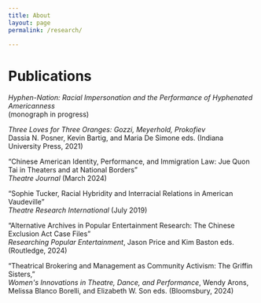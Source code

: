 ```yaml
---
title: About
layout: page
permalink: /research/

---
```


# Publications

<style>
  a { text-decoration: none; }
</style>

[<em>Hyphen-Nation: Racial Impersonation and the Performance of Hyphenated Americanness </em>
](/research/hyphen_nation) <br>
(monograph in progress)

[<em>Three Loves for Three Oranges: Gozzi, Meyerhold, Prokofiev </em>
](/research/three_loves)<br> Dassia N. Posner, Kevin Bartig, and Maria De Simone eds. (Indiana University Press, 2021)

[“Chinese American Identity, Performance, and Immigration Law: Jue Quon Tai in Theaters and at National Borders” 
](/research/jue_quon_tai) <br> <em>Theatre Journal </em>(March 2024)

[“Sophie Tucker, Racial Hybridity and Interracial Relations in American Vaudeville” 
](/research/sophie_tucker/) <br> <em>Theatre Research International</em> (July 2019)

[“Alternative Archives in Popular Entertainment Research: The Chinese Exclusion Act Case Files” 
](/research/alternative_archives) <br> <em>Researching Popular Entertainment</em>, Jason Price and Kim Baston eds. (Routledge, 2024)

[“Theatrical Brokering and Management as Community Activism: The Griffin Sisters,”](/research/griffin_sisters/) <br> <em>Women's Innovations in Theatre, Dance, and Performance</em>, Wendy Arons, Melissa Blanco Borelli, and Elizabeth W. Son eds. (Bloomsbury, 2024)
